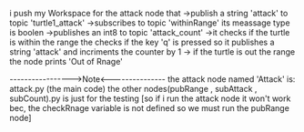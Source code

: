 i push my Workspace for the attack node that 
	->publish a string 'attack' to topic 'turtle1_attack'
	->subscribes to topic 'withinRange' its meassage type is boolen
	->publishes an int8 to topic 'attack_count'
	->it checks if the turtle is within the range the checks if the key 'q' is pressed so 		  it publishes a string 'attack' and incriments the counter by 1
	-> if the turtle is out the range the node prints 'Out of Rnage'
	
	
	
----------------->Note<---------------
the attack node named 'Attack' is: attack.py (the main code)
the other nodes(pubRange , subAttack , subCount).py is just for the testing
[so if i run the attack node it won't work bec, the checkRnage variable is not defined so we must run the pubRange node]
